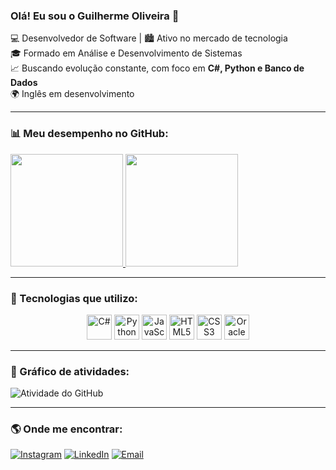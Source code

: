 ### Olá! Eu sou o Guilherme Oliveira 🚀

💻 Desenvolvedor de Software | 🏙️ Ativo no mercado de tecnologia  
🎓 Formado em Análise e Desenvolvimento de Sistemas  
📈 Buscando evolução constante, com foco em **C#, Python e Banco de Dados**  
🌍 Inglês em desenvolvimento  

---

### 📊 Meu desempenho no GitHub:

<a href="https://github.com/guilherme-olivera">
  <img height="180em" src="https://github-readme-stats.vercel.app/api?username=guilherme-olivera&show_icons=true&theme=codeSTACKr&include_all_commits=true&count_private=true"/>
</a>

<a href="https://github.com/guilherme-olivera">
  <img height="180em" src="https://github-readme-stats.vercel.app/api/top-langs/?username=guilherme-olivera&layout=compact&langs_count=7&theme=codeSTACKr"/>
</a>

---

### 🚀 Tecnologias que utilizo:

<div align="center">
  <img height="40" src="https://cdn.jsdelivr.net/gh/devicons/devicon/icons/csharp/csharp-original.svg" alt="C#"/>
  <img height="40" src="https://cdn.jsdelivr.net/gh/devicons/devicon/icons/python/python-original.svg" alt="Python"/>
  <img height="40" src="https://cdn.jsdelivr.net/gh/devicons/devicon/icons/javascript/javascript-original.svg" alt="JavaScript"/>
  <img height="40" src="https://cdn.jsdelivr.net/gh/devicons/devicon/icons/html5/html5-original.svg" alt="HTML5"/>
  <img height="40" src="https://cdn.jsdelivr.net/gh/devicons/devicon/icons/css3/css3-original.svg" alt="CSS3"/>
  <img height="40" src="https://cdn.jsdelivr.net/gh/devicons/devicon/icons/oracle/oracle-original.svg" alt="Oracle"/>
</div>

---

### 🚀 Gráfico de atividades:

![Atividade do GitHub](https://github-readme-activity-graph.vercel.app/graph?username=guilherme-olivera&theme=codeSTACKr)

---

### 🌎 Onde me encontrar:

[![Instagram](https://img.shields.io/badge/-Instagram-%23E4405F?style=for-the-badge&logo=instagram&logoColor=white)](https://www.instagram.com/guiii.olivera/)
[![LinkedIn](https://img.shields.io/badge/-LinkedIn-%230077B5?style=for-the-badge&logo=linkedin&logoColor=white)](https://www.linkedin.com/in/guilherme-oliveira-santos-346b07169/)
[![Email](https://img.shields.io/badge/-Email-%23333?style=for-the-badge&logo=gmail&logoColor=white)](mailto:guilherme.oliveirasantos@hotmail.com)

